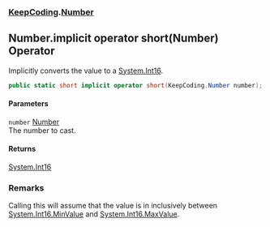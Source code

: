 ### [KeepCoding](KeepCoding.md 'KeepCoding').[Number](KeepCoding_Number.md 'KeepCoding.Number')
## Number.implicit operator short(Number) Operator
Implicitly converts the value to a [System.Int16](https://docs.microsoft.com/en-us/dotnet/api/System.Int16 'System.Int16').  
```csharp
public static short implicit operator short(KeepCoding.Number number);
```
#### Parameters
<a name='KeepCoding_Number_op_Implicitshort(KeepCoding_Number)_number'></a>
`number` [Number](KeepCoding_Number.md 'KeepCoding.Number')  
The number to cast.
  
#### Returns
[System.Int16](https://docs.microsoft.com/en-us/dotnet/api/System.Int16 'System.Int16')  
### Remarks
Calling this will assume that the value is in inclusively between [System.Int16.MinValue](https://docs.microsoft.com/en-us/dotnet/api/System.Int16.MinValue 'System.Int16.MinValue') and [System.Int16.MaxValue](https://docs.microsoft.com/en-us/dotnet/api/System.Int16.MaxValue 'System.Int16.MaxValue').  
